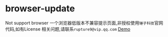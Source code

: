 # browser-update
Not support browser
一个浏览器低版本不兼容提示页面,非授权使用`锤子科技`官网代码,如有License 相关问题,请联系`rupture9@vip.qq.com`
[Demo](http://ogctfrlah.bkt.clouddn.com/update-browser/update-browser.html)